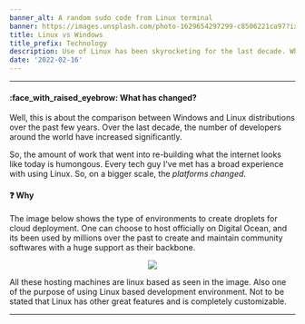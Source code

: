 ```yaml
---
banner_alt: A random sudo code from Linux terminal
banner: https://images.unsplash.com/photo-1629654297299-c8506221ca97?ixlib=rb-1.2.1&ixid=MnwxMjA3fDB8MHxwaG90by1wYWdlfHx8fGVufDB8fHx8&auto=format&fit=crop&w=1974&q=80
title: Linux vs Windows
title_prefix: Technology
description: Use of Linux has been skyrocketing for the last decade. What has changed?
date: '2022-02-16'
---
```

--- 

#### :face_with_raised_eyebrow: What has changed?

Well, this is about the comparison between Windows and Linux distributions over the past few years. Over the last decade, the number of developers around the world have increased significantly.

So, the amount of work that went into re-building what the internet looks like today is humongous. Every tech guy I've met has a broad experience with using Linux. So, on a bigger scale, the _platforms changed_.

#### :question: Why

The image below shows the type of environments to create droplets for cloud deployment. One can choose to host officially on Digital Ocean, and its been used by millions over the past to create and maintain community softwares with a huge support as their backbone.


<center>
    <img src="https://cdn.statically.io/gh/thatsameguyokay/images/main/droplet.png" style={{width: "90%"}}></img>
</center>

All these hosting machines are linux based as seen in the image. Also one of the purpose of using Linux based development environment. Not to be stated that Linux has other great features and is completely customizable.

---
